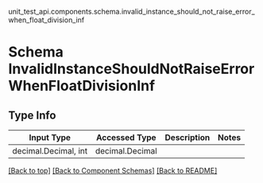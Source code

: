 unit_test_api.components.schema.invalid_instance_should_not_raise_error_when_float_division_inf
# Schema InvalidInstanceShouldNotRaiseErrorWhenFloatDivisionInf

## Type Info
Input Type | Accessed Type | Description | Notes
------------ | ------------- | ------------- | -------------
decimal.Decimal, int | decimal.Decimal |  |

[[Back to top]](#top) [[Back to Component Schemas]](../../../README.md#Component-Schemas) [[Back to README]](../../../README.md)
